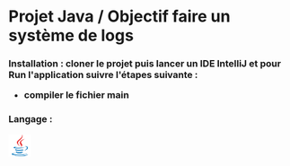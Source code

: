 <h1 align="left">Projet Java / Objectif faire un système de logs</h1>

<h3 align="left">Installation : cloner le projet puis lancer un IDE IntelliJ et pour Run l'application suivre l'étapes suivante :  

  - compiler le fichier main
</h3>

<h3 align="left">Langage :</h3>
<p align="left">
  <a href="https://www.java.com" target="_blank" rel="noreferrer"> <img src="https://raw.githubusercontent.com/devicons/devicon/master/icons/java/java-original.svg" alt="java" width="40" height="40"/> </a>
</p>
